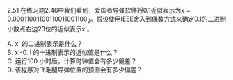 2.51 在练习题2.46中我们看到，爱国者导弹软件将0.1近似表示为$x = 0.00011001100110011001100_2$。假设使用IEEE舍入到偶数方式来确定0.1的二进制小数点右边23位的近似表示x'。

A. x' 的二进制表示是什么？  
B. x'-0. l 的十进制表示的近似值是什么？  
C. 运行100 小时后，计算时钟值会有多少偏差？  
D. 该程序对飞毛腿导弹位置的预测会有多少偏差？  